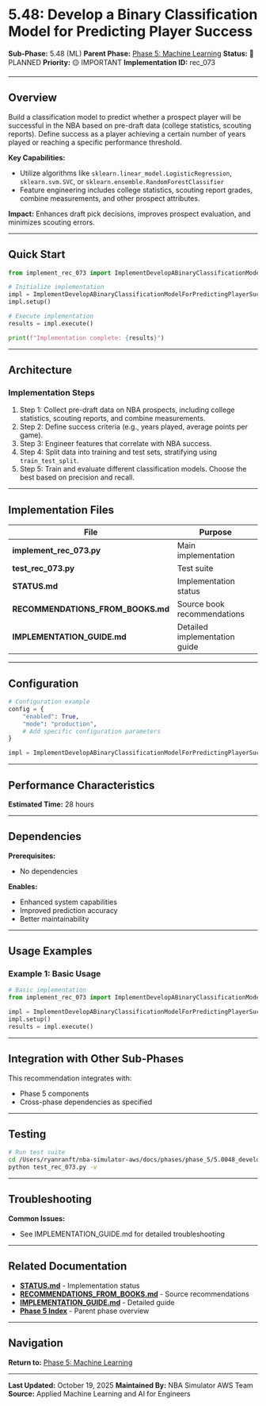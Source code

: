 # 5.48: Develop a Binary Classification Model for Predicting Player Success

**Sub-Phase:** 5.48 (ML)
**Parent Phase:** [Phase 5: Machine Learning](../PHASE_5_INDEX.md)
**Status:** 🔵 PLANNED
**Priority:** 🟡 IMPORTANT
**Implementation ID:** rec_073

---

## Overview

Build a classification model to predict whether a prospect player will be successful in the NBA based on pre-draft data (college statistics, scouting reports). Define success as a player achieving a certain number of years played or reaching a specific performance threshold.

**Key Capabilities:**
- Utilize algorithms like `sklearn.linear_model.LogisticRegression`, `sklearn.svm.SVC`, or `sklearn.ensemble.RandomForestClassifier`
- Feature engineering includes college statistics, scouting report grades, combine measurements, and other prospect attributes.

**Impact:**
Enhances draft pick decisions, improves prospect evaluation, and minimizes scouting errors.

---

## Quick Start

```python
from implement_rec_073 import ImplementDevelopABinaryClassificationModelForPredictingPlayerSuccess

# Initialize implementation
impl = ImplementDevelopABinaryClassificationModelForPredictingPlayerSuccess()
impl.setup()

# Execute implementation
results = impl.execute()

print(f"Implementation complete: {results}")
```

---

## Architecture

### Implementation Steps

1. Step 1: Collect pre-draft data on NBA prospects, including college statistics, scouting reports, and combine measurements.
2. Step 2: Define success criteria (e.g., years played, average points per game).
3. Step 3: Engineer features that correlate with NBA success.
4. Step 4: Split data into training and test sets, stratifying using `train_test_split`.
5. Step 5: Train and evaluate different classification models. Choose the best based on precision and recall.

---

## Implementation Files

| File | Purpose |
|------|---------|
| **implement_rec_073.py** | Main implementation |
| **test_rec_073.py** | Test suite |
| **STATUS.md** | Implementation status |
| **RECOMMENDATIONS_FROM_BOOKS.md** | Source book recommendations |
| **IMPLEMENTATION_GUIDE.md** | Detailed implementation guide |

---

## Configuration

```python
# Configuration example
config = {
    "enabled": True,
    "mode": "production",
    # Add specific configuration parameters
}

impl = ImplementDevelopABinaryClassificationModelForPredictingPlayerSuccess(config=config)
```

---

## Performance Characteristics

**Estimated Time:** 28 hours

---

## Dependencies

**Prerequisites:**
- No dependencies

**Enables:**
- Enhanced system capabilities
- Improved prediction accuracy
- Better maintainability

---

## Usage Examples

### Example 1: Basic Usage

```python
# Basic implementation
from implement_rec_073 import ImplementDevelopABinaryClassificationModelForPredictingPlayerSuccess

impl = ImplementDevelopABinaryClassificationModelForPredictingPlayerSuccess()
impl.setup()
results = impl.execute()
```

---

## Integration with Other Sub-Phases

This recommendation integrates with:
- Phase 5 components
- Cross-phase dependencies as specified

---

## Testing

```bash
# Run test suite
cd /Users/ryanranft/nba-simulator-aws/docs/phases/phase_5/5.0048_develop_a_binary_classification_model_for_predicting_player_
python test_rec_073.py -v
```

---

## Troubleshooting

**Common Issues:**
- See IMPLEMENTATION_GUIDE.md for detailed troubleshooting

---

## Related Documentation

- **[STATUS.md](STATUS.md)** - Implementation status
- **[RECOMMENDATIONS_FROM_BOOKS.md](RECOMMENDATIONS_FROM_BOOKS.md)** - Source recommendations
- **[IMPLEMENTATION_GUIDE.md](IMPLEMENTATION_GUIDE.md)** - Detailed guide
- **[Phase 5 Index](../PHASE_5_INDEX.md)** - Parent phase overview

---

## Navigation

**Return to:** [Phase 5: Machine Learning](../PHASE_5_INDEX.md)

---

**Last Updated:** October 19, 2025
**Maintained By:** NBA Simulator AWS Team
**Source:** Applied Machine Learning and AI for Engineers
